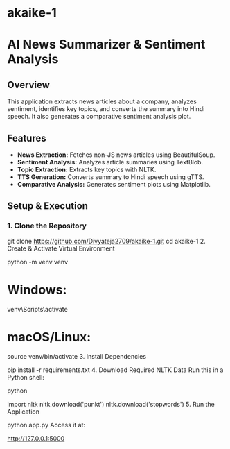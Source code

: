 # akaike-1
# AI News Summarizer & Sentiment Analysis

## Overview
This application extracts news articles about a company, analyzes sentiment, identifies key topics, and converts the summary into Hindi speech. It also generates a comparative sentiment analysis plot.

## Features
- **News Extraction:** Fetches non-JS news articles using BeautifulSoup.  
- **Sentiment Analysis:** Analyzes article summaries using TextBlob.  
- **Topic Extraction:** Extracts key topics with NLTK.  
- **TTS Generation:** Converts summary to Hindi speech using gTTS.  
- **Comparative Analysis:** Generates sentiment plots using Matplotlib.

## Setup & Execution

### 1. Clone the Repository

git clone https://github.com/Divyateja2709/akaike-1.git
cd akaike-1
2. Create & Activate Virtual Environment

python -m venv venv
# Windows:
venv\Scripts\activate
# macOS/Linux:
source venv/bin/activate
3. Install Dependencies

pip install -r requirements.txt
4. Download Required NLTK Data
Run this in a Python shell:

python

import nltk
nltk.download('punkt')
nltk.download('stopwords')
5. Run the Application

python app.py
Access it at:


http://127.0.0.1:5000



